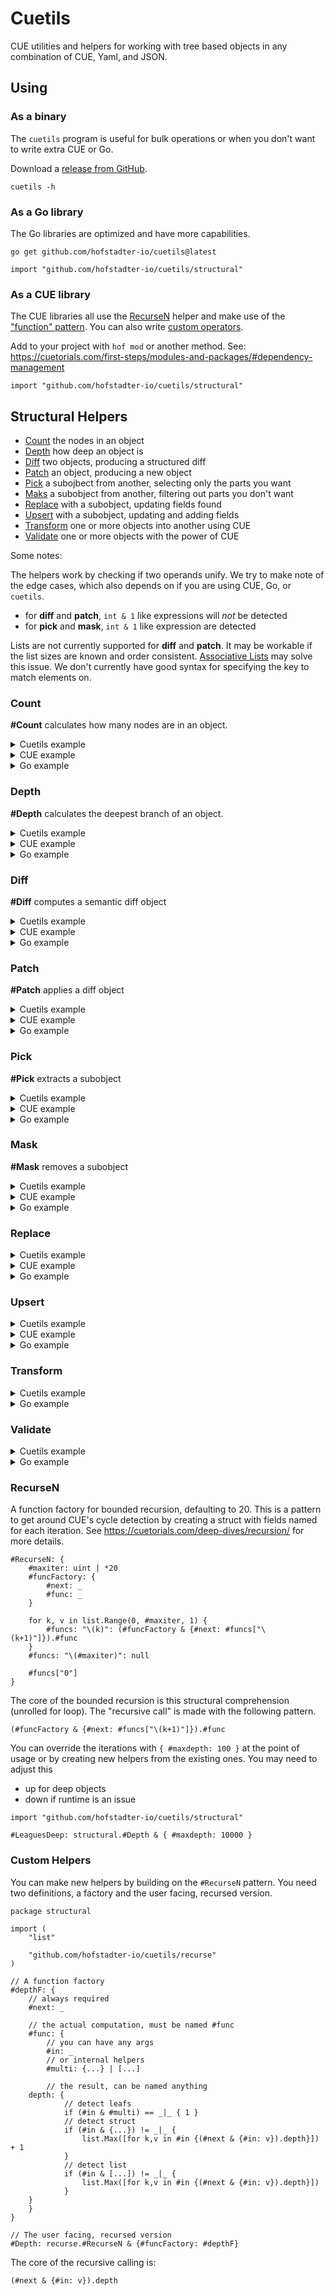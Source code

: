 # Cuetils

CUE utilities and helpers
for working with tree based objects
in any combination of CUE, Yaml, and JSON.

## Using

### As a binary

The `cuetils` program is useful for bulk operations
or when you don't want to write extra CUE or Go.

Download a [release from GitHub](https://github.com/hofstadter-io/cuetils/releases).

```
cuetils -h
```

### As a Go library

The Go libraries are optimized and have more capabilities.

```shell
go get github.com/hofstadter-io/cuetils@latest
```

```
import "github.com/hofstadter-io/cuetils/structural"
```

### As a CUE library

The CUE libraries all use the [RecurseN](#recursen) helper
and make use of the ["function" pattern](https://cuetorials.com/patterns/functions/).
You can also write [custom operators](#custom-operators).

Add to your project with `hof mod` or another method.
See: https://cuetorials.com/first-steps/modules-and-packages/#dependency-management

```
import "github.com/hofstadter-io/cuetils/structural"
```



## Structural Helpers


- [Count](#count) the nodes in an object
- [Depth](#depth) how deep an object is
- [Diff](#diff) two objects, producing a structured diff
- [Patch](#patch) an object, producing a new object
- [Pick](#pick) a subojbect from another, selecting only the parts you want
- [Maks](#mask) a subobject from another, filtering out parts you don't want
- [Replace](#replace) with a subobject, updating fields found
- [Upsert](#upsert) with a subobject, updating and adding fields
- [Transform](#transform) one or more objects into another using CUE
- [Validate](#validate) one or more objects with the power of CUE


Some notes:

The helpers work by checking if two operands unify.
We try to make note of the edge cases, which also
depends on if you are using CUE, Go, or `cuetils`.

- for __diff__ and __patch__, `int & 1` like expressions will _not_ be detected
- for __pick__ and __mask__, `int & 1` like expression are detected

Lists are not currently supported for __diff__ and __patch__.
It may be workable if the list sizes are known and order consistent.
[Associative Lists](https://cuetorials.com/cueology/futurology/associative-lists/)
may solve this issue. We don't currently have good syntax for specifying the key to match elements on.


### Count

__#Count__ calculates how many nodes are in an object.

<details>
<summary>Cuetils example</summary>
<br>

```cue
a: {
	foo: "bar"
	a: b: c: "d"
}
cow: "moo"
```

```shell
$ cuetils count tree.cue
9
```
</details>

<details>
<summary>CUE example</summary>
<br>

```cue
import "github.com/hofstadter-io/cuetils/structural"

tree: {
	a: {
		foo: "bar"
		a: b: c: "d"
	}
	cow: "moo"
}

depth: (structural.#Count & { #in: tree }).out
depth: 9
```
</details>

<details>
<summary>Go example</summary>
<br>
</details>


### Depth

__#Depth__ calculates the deepest branch of an object.

<details>
<summary>Cuetils example</summary>
<br>

```cue
a: {
	foo: "bar"
	a: b: c: "d"
}
cow: "moo"
```

```shell
$ cuetils depth tree.cue
5
```
</details>

<details>
<summary>CUE example</summary>
<br>

```cue
import "github.com/hofstadter-io/cuetils/structural"

tree: {
	a: {
		foo: "bar"
		a: b: c: "d"
	}
	cow: "moo"
}

depth: (structural.#Depth & { #in: tree }).out
depth: 5
```
</details>

<details>
<summary>Go example</summary>
<br>

```Go
import "github.com/hofstadter-io/cuetils/structural"
```
</details>


### Diff

__#Diff__ computes a semantic diff object

<details>
<summary>Cuetils example</summary>
<br>

```shell

```
</details>

<details>
<summary>CUE example</summary>
<br>

```cue
import "github.com/hofstadter-io/cuetils/structural"

x: {
	a: "a"
	b: "b"
	d: "d"
	e: {
		a: "a"
		b: "b"
		d: "d"
	}
}

y: {
	b: "b"
	c: "c"
	d: "D"
	e:  {
		b: "b"
		c: "c"
		d: 1
	}
}

diff: (structural.#Diff & { #X: x, #Y: y }).diff
diff: {
	"-": {
		a: "a"
		d: "d"
	}
	e: {
		"-": {
			a: "a"
			d: "d"
		}
		"+": {
			d: 1
			c: "c"
		}
	}
	"+": {
		d: "D"
		c: "c"
	}
}
```
</details>

<details>
<summary>Go example</summary>
<br>

```Go
import "github.com/hofstadter-io/cuetils/structural"
```
</details>


### Patch

__#Patch__ applies a diff object

<details>
<summary>Cuetils example</summary>
<br>

```shell

```
</details>

<details>
<summary>CUE example</summary>
<br>

```cue
import "github.com/hofstadter-io/cuetils/structural"

x: {
	a: "a"
	b: "b"
	d: "d"
	e: {
		a: "a"
		b: "b"
		d: "d"
	}
}

p: {
	"-": {
		a: "a"
		d: "d"
	}
	e: {
		"-": {
			a: "a"
			d: "d"
		}
		"+": {
			d: 1
			c: "c"
		}
	}
	"+": {
		d: "D"
		c: "c"
	}
}

patch: (structural.#Patch & { #X: x, #Y: y }).patch
patch: {
	b: "b"
	c: "c"
	d: "D"
	e:  {
		b: "b"
		c: "c"
		d: 1
	}
}
```
</details>

<details>
<summary>Go example</summary>
<br>

```Go
import "github.com/hofstadter-io/cuetils/structural"
```
</details>

### Pick

__#Pick__ extracts a subobject

<details>
<summary>Cuetils example</summary>
<br>

```shell

```
</details>

<details>
<summary>CUE example</summary>
<br>

```cue
import "github.com/hofstadter-io/cuetils/structural"

x: {
	a: "a"
	b: "b"
	d: "d"
	e: {
		a: "a"
		b: "b1"
		d: "cd"
	}
}
p: {
	b: string
	d: int
	e: {
		a: _
		b: =~"^b"
		d: =~"^d"
	}
}
pick: (structural.#Pick & { #X: x, #P: p }).pick
pick: {
	b: "b"
	e:  {
		a: "a"
		b: "b1"
	}
}
```
</details>

<details>
<summary>Go example</summary>
<br>

```Go
import "github.com/hofstadter-io/cuetils/structural"
```
</details>


### Mask

__#Mask__ removes a subobject

<details>
<summary>Cuetils example</summary>
<br>

```shell

```
</details>

<details>
<summary>CUE example</summary>
<br>

```cue
import "github.com/hofstadter-io/cuetils/structural"

x: {
	a: "a"
	b: "b"
	d: "d"
	e: {
		a: "a"
		b: "b1"
		d: "cd"
	}
}
m: {
	b: string
	d: int
	e: {
		a: _
		b: =~"^b"
		d: =~"^d"
	}
}
mask: (structural.#Mask & { #X: x, #M: m }).mask
mask: {
	a: "a"
	d: "d"
	e:  {
		d: "cd"
	}
}
```
</details>

<details>
<summary>Go example</summary>
<br>

```Go
import "github.com/hofstadter-io/cuetils/structural"
```
</details>


### Replace

<details>
<summary>Cuetils example</summary>
<br>

```shell

```
</details>

<details>
<summary>CUE example</summary>
<br>

```cue
import "github.com/hofstadter-io/cuetils/structural"
```
</details>

<details>
<summary>Go example</summary>
<br>

```Go
import "github.com/hofstadter-io/cuetils/structural"
```
</details>

### Upsert


<details>
<summary>Cuetils example</summary>
<br>

```shell

```
</details>

<details>
<summary>CUE example</summary>
<br>

```cue
import "github.com/hofstadter-io/cuetils/structural"
```
</details>

<details>
<summary>Go example</summary>
<br>

```Go
import "github.com/hofstadter-io/cuetils/structural"
```
</details>


### Transform


<details>
<summary>Cuetils example</summary>
<br>

```shell

```
</details>

<details>
<summary>Go example</summary>
<br>

```Go
import "github.com/hofstadter-io/cuetils/structural"
```
</details>


### Validate

<details>
<summary>Cuetils example</summary>
<br>

```shell

```
</details>

<details>
<summary>Go example</summary>
<br>

```Go
import "github.com/hofstadter-io/cuetils/structural"
```
</details>



### RecurseN

A function factory for bounded recursion, defaulting to 20.
This is a pattern to get around CUE's cycle detection
by creating a struct with fields named for each iteration.
See https://cuetorials.com/deep-dives/recursion/ for more details.

```cue
#RecurseN: {
	#maxiter: uint | *20
	#funcFactory: {
		#next: _
		#func: _
	}

	for k, v in list.Range(0, #maxiter, 1) {
		#funcs: "\(k)": (#funcFactory & {#next: #funcs["\(k+1)"]}).#func
	}
	#funcs: "\(#maxiter)": null

	#funcs["0"]
}
```

The core of the bounded recursion is this structural comprehension (unrolled for loop).
The "recursive call" is made with the following pattern.

```cue
(#funcFactory & {#next: #funcs["\(k+1)"]}).#func
```

You can override the iterations with `{ #maxdepth: 100 }` at the point of
usage or by creating new helpers from the existing ones.
You may need to adjust this

- up for deep objects
- down if runtime is an issue

```cue
import "github.com/hofstadter-io/cuetils/structural"

#LeaguesDeep: structural.#Depth & { #maxdepth: 10000 }
```


### Custom Helpers

You can make new helpers by building on the `#RecurseN` pattern.
You need two definitions, a factory and the user facing, recursed version.

```cue
package structural

import (
	"list"

	"github.com/hofstadter-io/cuetils/recurse"
)

// A function factory
#depthF: {
	// always required
	#next: _
	
	// the actual computation, must be named #func
	#func: {
		// you can have any args
		#in: _
		// or internal helpers
		#multi: {...} | [...]
		
		// the result, can be named anything
    depth: {
			// detect leafs
			if (#in & #multi) == _|_ { 1 }
			// detect struct
			if (#in & {...}) != _|_ {
				list.Max([for k,v in #in {(#next & {#in: v}).depth}]) + 1
			}
			// detect list
			if (#in & [...]) != _|_ {
				list.Max([for k,v in #in {(#next & {#in: v}).depth}])
			}
    }
	}
}

// The user facing, recursed version
#Depth: recurse.#RecurseN & {#funcFactory: #depthF}
```

The core of the recursive calling is:

```cue
(#next & {#in: v}).depth
```

